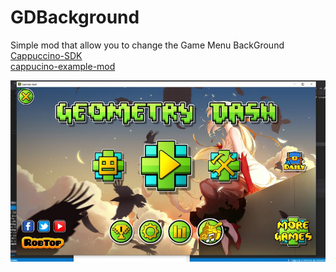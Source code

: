 # GDBackground

Simple mod that allow you to change the Game Menu BackGround </br>
[Cappuccino-SDK](https://github.com/andrenih/cappuccinoSDK/) </br>
[cappucino-example-mod](https://github.com/poweredbypie/cappucino-example-mod) </br>


![alt text](example.png)
